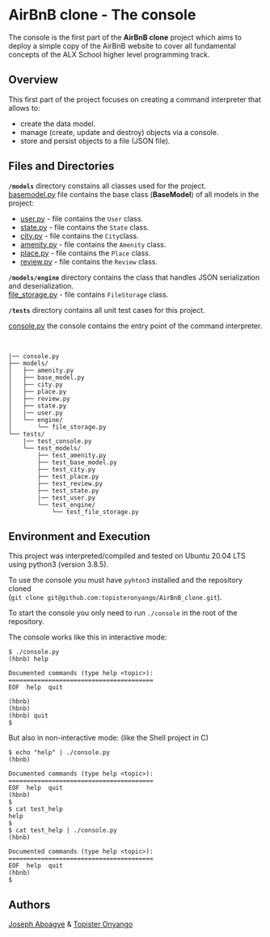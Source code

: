 # AirBnB clone - The console

The console is the first part of the **AirBnB clone** project which aims to deploy a simple copy of the AirBnB website to cover all fundamental concepts of the ALX School higher level programming track.  

## Overview

This first part of the project focuses on creating a command interpreter that allows to:  
- create the data model.  
- manage (create, update and destroy) objects via a console.  
- store and persist objects to a file (JSON file).  


## Files and Directories

**`/models`** directory constains all classes used for the project.  
[basemodel.py](https://github.com/topisteronyango/AirBnB_clone/blob/main/models/base_model.py) file contains the base class (**BaseModel**) of all models in the project:  
- [user.py](https://github.com/topisteronyango/AirBnB_clone/blob/main/models/user.py) - file contains the `User` class.  
- [state.py](https://github.com/topisteronyango/AirBnB_clone/blob/main/models/state.py) - file contains the `State` class.  
- [city.py](https://github.com/topisteronyango/AirBnB_clone/blob/main/models/city.py) - file contains the `City`class.  
- [amenity.py](https://github.com/topisteronyango/AirBnB_clone/blob/main/models/amenity.py) - file contains the `Amenity` class.  
- [place.py](https://github.com/topisteronyango/AirBnB_clone/blob/main/models/place.py) - file contains the `Place` class.  
- [review.py](https://github.com/topisteronyango/AirBnB_clone/blob/main/models/review.py) - file contains the `Review` class.  

**`/models/engine`** directory contains the class that handles JSON serialization and deserialization.  
[file_storage.py](https://github.com/topisteronyango/AirBnB_clone/blob/main/models/engine/file_storage.py) - file contains `FileStorage` class.  

**`/tests`** directory contains all unit test cases for this project.  

[console.py](https://github.com/topisteronyango/AirBnB_clone/blob/main/console.py) the console contains the entry point of the command interpreter.  

<br>

```
|── console.py
├── models/
│   ├── amenity.py
│   ├── base_model.py
│   ├── city.py
│   ├── place.py
│   ├── review.py
│   ├── state.py
│   |── user.py
│   └── engine/
│       └── file_storage.py
└── tests/
    |── test_console.py
    └── test_models/
        ├── test_amenity.py
        ├── test_base_model.py
        ├── test_city.py
        ├── test_place.py
        ├── test_review.py
        ├── test_state.py
        |── test_user.py
        └── test_engine/
            └── test_file_storage.py
```

## Environment and Execution

This project was interpreted/compiled and tested on Ubuntu 20.04 LTS using python3 (version 3.8.5).  

To use the console you must have `pyhton3` installed and the repository cloned  
(`git clone git@github.com:topisteronyango/AirBnB_clone.git`).  

To start the console you only need to run `./console` in the root of the repository.  

The console works like this in interactive mode:

```
$ ./console.py
(hbnb) help

Documented commands (type help <topic>):
========================================
EOF  help  quit

(hbnb) 
(hbnb) 
(hbnb) quit
$

```

But also in non-interactive mode: (like the Shell project in C)

```
$ echo "help" | ./console.py
(hbnb)

Documented commands (type help <topic>):
========================================
EOF  help  quit
(hbnb) 
$
$ cat test_help
help
$
$ cat test_help | ./console.py
(hbnb)

Documented commands (type help <topic>):
========================================
EOF  help  quit
(hbnb) 
$

```

## Authors

[Joseph Aboagye](https://www.linkedin.com/in/joseph-aboagye-2a3a37130/) & [Topister Onyango](https://www.linkedin.com/in/topister-nandera-5930331a5/)